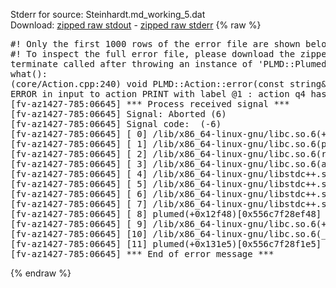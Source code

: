 Stderr for source:  Steinhardt.md_working_5.dat   
Download: [zipped raw stdout](Steinhardt.md_working_5.dat.plumed.stdout.txt.zip) - [zipped raw stderr](Steinhardt.md_working_5.dat.plumed.stderr.txt.zip) 
{% raw %}
<pre>
#! Only the first 1000 rows of the error file are shown below
#! To inspect the full error file, please download the zipped raw stderr file above
terminate called after throwing an instance of 'PLMD::Plumed::ExceptionError'
what():
(core/Action.cpp:240) void PLMD::Action::error(const string&) const
ERROR in input to action PRINT with label @1 : action q4 has no component named q4 (hint! the components in this actions are: )
[fv-az1427-785:06645] *** Process received signal ***
[fv-az1427-785:06645] Signal: Aborted (6)
[fv-az1427-785:06645] Signal code:  (-6)
[fv-az1427-785:06645] [ 0] /lib/x86_64-linux-gnu/libc.so.6(+0x42520)[0x7f47ef842520]
[fv-az1427-785:06645] [ 1] /lib/x86_64-linux-gnu/libc.so.6(pthread_kill+0x12c)[0x7f47ef8969fc]
[fv-az1427-785:06645] [ 2] /lib/x86_64-linux-gnu/libc.so.6(raise+0x16)[0x7f47ef842476]
[fv-az1427-785:06645] [ 3] /lib/x86_64-linux-gnu/libc.so.6(abort+0xd3)[0x7f47ef8287f3]
[fv-az1427-785:06645] [ 4] /lib/x86_64-linux-gnu/libstdc++.so.6(+0xa2b9e)[0x7f47efca2b9e]
[fv-az1427-785:06645] [ 5] /lib/x86_64-linux-gnu/libstdc++.so.6(+0xae20c)[0x7f47efcae20c]
[fv-az1427-785:06645] [ 6] /lib/x86_64-linux-gnu/libstdc++.so.6(+0xae277)[0x7f47efcae277]
[fv-az1427-785:06645] [ 7] /lib/x86_64-linux-gnu/libstdc++.so.6(__cxa_rethrow+0x4b)[0x7f47efcae52b]
[fv-az1427-785:06645] [ 8] plumed(+0x12f48)[0x556c7f28ef48]
[fv-az1427-785:06645] [ 9] /lib/x86_64-linux-gnu/libc.so.6(+0x29d90)[0x7f47ef829d90]
[fv-az1427-785:06645] [10] /lib/x86_64-linux-gnu/libc.so.6(__libc_start_main+0x80)[0x7f47ef829e40]
[fv-az1427-785:06645] [11] plumed(+0x131e5)[0x556c7f28f1e5]
[fv-az1427-785:06645] *** End of error message ***
</pre>
{% endraw %}
